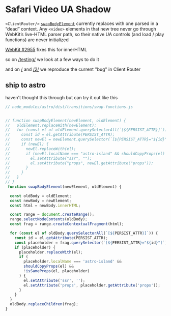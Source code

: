# Safari Video UA Shadow

`<ClientRouter/>` [`swapBodyElement`](https://github.com/withastro/astro/blob/dde8fd96cd6a7821b95f47ede7e30c36dad244d9/packages/astro/src/transitions/swap-functions.ts#L73) currently replaces with one parsed in a “dead” context. Any `<video>` elements in that new tree never go through WebKit’s live-HTML parser path, so their native UA controls (and load / play functions) are never initialized

[WebKit #2955](https://github.com/WebKit/WebKit/pull/2955) fixes this for innerHTML

so on [/testing/](./src/pages/testing.astro) we look at a few ways to do it

and on [/](./src/pages/index.astro) and [/2/](./src/pages/2.astro) we reproduce the current "bug" in Client Router


## ship to astro 

haven't thought this through but can try it out like this

```js
// node_modules/astro/dist/transitions/swap-functions.js


// function swapBodyElement(newElement, oldElement) {
//   oldElement.replaceWith(newElement);
//   for (const el of oldElement.querySelectorAll(`[${PERSIST_ATTR}]`)) {
//     const id = el.getAttribute(PERSIST_ATTR);
//     const newEl = newElement.querySelector(`[${PERSIST_ATTR}="${id}"]`);
//     if (newEl) {
//       newEl.replaceWith(el);
//       if (newEl.localName === "astro-island" && shouldCopyProps(el) && !isSameProps(el, newEl)) {
//         el.setAttribute("ssr", "");
//         el.setAttribute("props", newEl.getAttribute("props"));
//       }
//     }
//   }
// }
 function swapBodyElement(newElement, oldElement) {

  const oldBody = oldElement;
  const newBody = newElement;
  const html = newBody.innerHTML;

  const range = document.createRange();
  range.selectNodeContents(oldBody);
  const frag = range.createContextualFragment(html);

  for (const el of oldBody.querySelectorAll(`[${PERSIST_ATTR}]`)) {
    const id = el.getAttribute(PERSIST_ATTR);
    const placeholder = frag.querySelector(`[${PERSIST_ATTR}="${id}"]`);
    if (placeholder) {
      placeholder.replaceWith(el);
      if (
        placeholder.localName === 'astro-island' &&
        shouldCopyProps(el) &&
        !isSameProps(el, placeholder)
      ) {
        el.setAttribute('ssr', '');
        el.setAttribute('props', placeholder.getAttribute('props'));
      }
    }
  }
  oldBody.replaceChildren(frag);
}
```